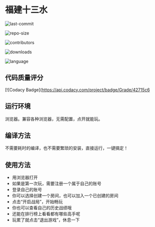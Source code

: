 # 福建十三水


![last-commit](https://img.shields.io/github/last-commit/chenshanshan333/shisanshui)

![repo-size](https://img.shields.io/github/repo-size/chenshanshan333/shisanshui?style=flat-square)

![contributors](https://img.shields.io/github/contributors/chenshanshan333/shisanshui)

![downloads](https://img.shields.io/github/downloads/chenshanshan333/shisanshui/total)

![language](https://img.shields.io/badge/language-html%2Fcss%2Fjs%2Fpython-orange)


## 代码质量评分
  
[![Codacy Badge](https://api.codacy.com/project/badge/Grade/42715c6


## 运行环境

浏览器。兼容各种浏览器，无需配置，点开就能玩。

## 编译方法

不需要耗时的编译，也不需要繁琐的安装，直接运行，一键搞定！

## 使用方法

- 用浏览器打开
- 如果是第一次玩，需要注册一个属于自己的账号
- 登录自己的账号
- 你可以选择创建一个房间，也可以加入一个已创建的房间
- 点击“开启战局”，开始畅玩
- 你也可以查看自己的历史战绩哦
- 还能在排行榜上看看都有哪些高手呢
- 玩累了就点击“退出游戏”，休息一下
